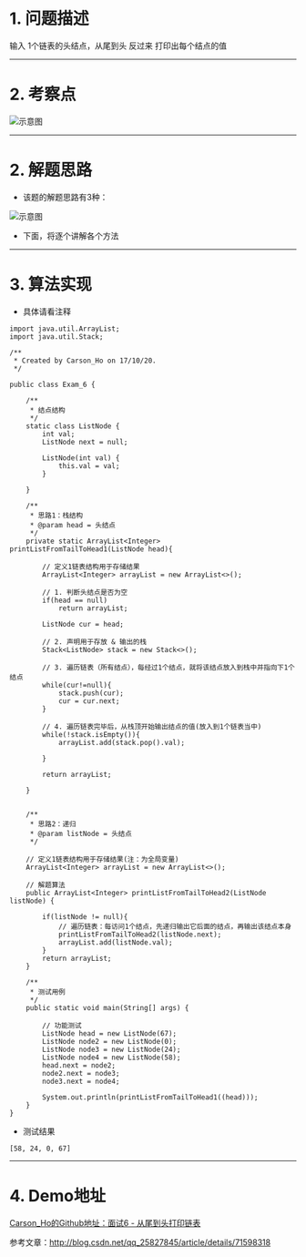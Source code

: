 # 1. 问题描述
输入 1个链表的头结点，从尾到头 反过来 打印出每个结点的值

***
# 2. 考察点
![示意图](http://upload-images.jianshu.io/upload_images/944365-2304cd7919879e47.png?imageMogr2/auto-orient/strip%7CimageView2/2/w/1240)

***

# 2. 解题思路
- 该题的解题思路有3种：

![示意图](http://upload-images.jianshu.io/upload_images/944365-4627deac92275680.png?imageMogr2/auto-orient/strip%7CimageView2/2/w/1240)


- 下面，将逐个讲解各个方法


***
# 3. 算法实现
- 具体请看注释

```
import java.util.ArrayList;
import java.util.Stack;

/**
 * Created by Carson_Ho on 17/10/20.
 */

public class Exam_6 {

    /**
     * 结点结构
     */
    static class ListNode {
        int val;
        ListNode next = null;

        ListNode(int val) {
            this.val = val;
        }

    }

    /**
     * 思路1：栈结构
     * @param head = 头结点
     */
    private static ArrayList<Integer> printListFromTailToHead1(ListNode head){

        // 定义1链表结构用于存储结果
        ArrayList<Integer> arrayList = new ArrayList<>();

        // 1. 判断头结点是否为空
        if(head == null)
            return arrayList;

        ListNode cur = head;

        // 2. 声明用于存放 & 输出的栈
        Stack<ListNode> stack = new Stack<>();

        // 3. 遍历链表（所有结点），每经过1个结点，就将该结点放入到栈中并指向下1个结点
        while(cur!=null){
            stack.push(cur);
            cur = cur.next;
        }

        // 4. 遍历链表完毕后，从栈顶开始输出结点的值(放入到1个链表当中)
        while(!stack.isEmpty()){
            arrayList.add(stack.pop().val);

        }

        return arrayList;

    }
    
    
    /**
     * 思路2：递归
     * @param listNode = 头结点
     */

    // 定义1链表结构用于存储结果(注：为全局变量)
    ArrayList<Integer> arrayList = new ArrayList<>();
    
    // 解题算法
    public ArrayList<Integer> printListFromTailToHead2(ListNode listNode) {

        if(listNode != null){
            // 遍历链表：每访问1个结点，先递归输出它后面的结点，再输出该结点本身
            printListFromTailToHead2(listNode.next);
            arrayList.add(listNode.val);
        }
        return arrayList;
    }

    /**
     * 测试用例
     */
    public static void main(String[] args) {

        // 功能测试
        ListNode head = new ListNode(67);
        ListNode node2 = new ListNode(0);
        ListNode node3 = new ListNode(24);
        ListNode node4 = new ListNode(58);
        head.next = node2;
        node2.next = node3;
        node3.next = node4;

        System.out.println(printListFromTailToHead1((head)));
    }
}
```

- 测试结果

```
[58, 24, 0, 67]
```


***
# 4. Demo地址
[Carson_Ho的Github地址：面试6 - 从尾到头打印链表 ](https://github.com/Carson-Ho/AlgorithmLearning)

参考文章：http://blog.csdn.net/qq_25827845/article/details/71598318